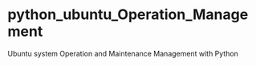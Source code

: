 # python_ubuntu_Operation_Management
Ubuntu system Operation and Maintenance Management with Python

